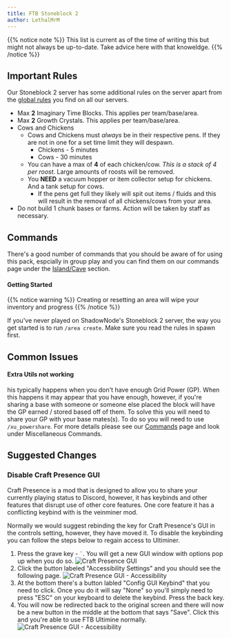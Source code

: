 ```yaml
---
title: FTB Stoneblock 2
author: LethalMrM
---
```


{{% notice note %}}
This list is current as of the time of writing this but might not always be up-to-date. Take advice here with that knoweldge.
{{% /notice %}}


## Important Rules

Our Stoneblock 2 server has some additional rules on the server apart from the [global rules](/rules) you find on all our servers.

* Max **2** Imaginary Time Blocks. This applies per team/base/area.
* Max **2** Growth Crystals. This applies per team/base/area.
* Cows and Chickens
  * Cows and Chickens must _always_ be in their respective pens. If they are not in one for a set time limit they will despawn.
    * Chickens - 5 minutes
    * Cows - 30 minutes
  * You can have a max of **4** of each chicken/cow. _This is a stack of 4 per roost_. Large amounts of roosts will be removed.
  * You **NEED** a  vacuum hopper or item collector setup for chickens. And a  tank setup for cows. 
    * If the pens get full they likely will spit out items / fluids and this will result in the removal of all chickens/cows from your area.
* Do not build 1 chunk bases or farms. Action will be taken by staff as necessary. 

## Commands

There's a good number of commands that you should be aware of for using this pack, espcially in group play and you can find them on our commands page under the [Island/Cave](/home/commands/#islandcave-area) section. 

#### Getting Started

{{% notice warning %}}
Creating or resetting an area will wipe your inventory and progress
{{% /notice %}}

If you've never played on ShadowNode's Stoneblock 2 server, the way you get started is to run `/area create`. Make sure you read the rules in spawn first.

## Common Issues

#### Extra Utils not working

his typically happens when you don't have enough Grid Power (GP). When this happens it may appear that you have enough, however, if you're sharing a base with someone or someone else placed the block will have the GP earned / stored based off of them. To solve this you will need to share your GP with your base mates(s). To do so you will need to use `/xu_powershare`. For more details please see our [Commands](/home/commands/#miscellaneous-commands)  page and look under Miscellaneous Commands.  

## Suggested Changes

### Disable Craft Presence GUI

Craft Presence is a mod that is designed to allow you to share your currently playing status to Discord, however, it has keybinds and other features that disrupt use of other core features. One core feature it has a conflicting keybind with is the veinminer mod. 

Normally we would suggest rebinding the key for Craft Presence's GUI in the controls setting, however, they have moved it. To disable the keybinding you can follow the steps below to regain access to Ultiminer.

1. Press the grave key  - `` ` ``.  You will get a new GUI window with options pop up when you do so.
![Craft Presence GUI](../../../../assets/images/tips/sb2/craft-presence_1.png)
2. Click the button labeled "Accessibility Settings" and you should see the following page.
![Craft Presence GUI - Accessibility](../../../../assets/images/tips/sb2/craft-presence_2.png)
3. At the bottom there's a button labled "Config GUI Keybind" that you need to click. Once you do it will say "None" so you'll simply need to press "ESC" on your keyboard to delete the keybind. Press the back key.
4. You will now be redirected back to the original screen and there will now be a new button in the middle at the bottom that says "Save". Click this and you're able to use FTB Ultimine normally.
![Craft Presence GUI - Accessibility](../../../../assets/images/tips/sb2/craft-presence_3.png)
